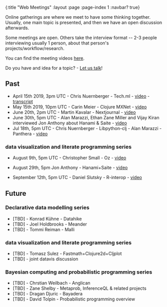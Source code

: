 {:title "Web Meetings"
 :layout :page
 :page-index 1
 :navbar? true}

Online gatherings are where we meet to have some thinking together. Usually, one main topic is presented, and then we have an open discussion afterwards.

Some meetings are open. Others take the interview format -- 2-3 people interviewing usually 1 person, about that person's projects/workflow/research.

You can find the meeting videos [here](http://yt.vu/+scicloj).

Do you have and idea for a topic? - [Let us talk](../about/#where)!

## Past

- April 15th 2019, 3pm UTC - Chris Nuernberger - Tech.ml - [video](https://www.youtube.com/watch?v=NyMABoUEj20&t=6m50s) - [transcript](https://github.com/joinr/sciclojminutes/blob/master/meeting.org)
- May 15th 2019, 10pm UTC - Carin Meier - Clojure MXNet - [video](https://www.youtube.com/watch?v=niCq-pvDyZc)
- June 20th, 2pm UTC - Martin Kavalar - Nextjournal - [video](https://www.youtube.com/watch?v=MI9tl-3kNS0)
- June 30th, 5pm UTC - Alan Marazzi, Ethan Zane Miller and Vijay Kiran
interviewed Jon Anthony about Hanami & Saite - [video](https://www.youtube.com/watch?v=ld5du3L-emM)
- Jul 18th, 5pm UTC - Chris Nuernberger - Libpython-clj - Alan Marazzi - Panthera - [video](https://www.youtube.com/watch?v=ajDiGS73i2o)

### data visualization and literate programming series
- August 9th, 5pm UTC - Christopher Small - Oz - [video](https://youtu.be/CRLvHgQzhmI)
- August 29th, 5pm Jon Anthony - Hanami+Saite - [video](https://youtu.be/3Hx7kbub9YE)


- September 12th, 5pm UTC - Daniel Slutsky - R-interop - [video](https://www.youtube.com/watch?v=XoVX2Ezi_YM)


## Future


### Declarative data modelling series

- [TBD] - Konrad Kühne - Datahike
- [TBD] - Joel Holdbrooks - Meander
- [TBD] - Tommi Reiman - Malli

### data visualization and literate programming series
- [TBD] - Tomasz Sulez - Fastmath+Clojure2d+Cljplot
- [TBD] - joint datavis discussion

### Bayesian computing and probabilistic programming series
- [TBD] - Chrstian Weilbach - Anglican
- [TBD] - Zane Shelby - Metaprob, InferenceQL & related projects
- [TBD] - Dragan Djuric - Bayadera
- [TBD] - David Tolpin - Probabilistic programming overview
